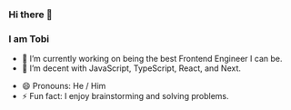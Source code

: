 ### Hi there 👋

### I am Tobi

- 🔭 I’m currently working on being the best Frontend Engineer I can be.
- 🌱 I’m decent with JavaScript, TypeScript, React, and Next.
<!-- - 👯 I’m looking to collaborate on ... -->
<!-- - 🤔 I’m looking for help with ...
- 💬 Ask me about ...
- 📫 How to reach me: ... -->
- 😄 Pronouns: He / Him
- ⚡ Fun fact: I enjoy brainstorming and solving problems.

